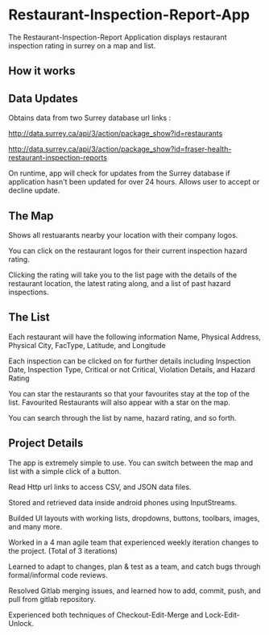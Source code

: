 # Restaurant-Inspection-Report-App

The Restaurant-Inspection-Report Application displays restaurant inspection rating in surrey on a map and list.

## How it works
## Data Updates
Obtains data from two Surrey database url links :

http://data.surrey.ca/api/3/action/package_show?id=restaurants

http://data.surrey.ca/api/3/action/package_show?id=fraser-health-restaurant-inspection-reports

On runtime, app will check for updates from the Surrey database if application hasn't been updated for over 24 hours.
Allows user to accept or decline update. 

## The Map
Shows all restuarants nearby your location with their company logos.

You can click on the restaurant logos for their current inspection hazard rating.

Clicking the rating will take you to the list page with the details of the restaurant location, the latest rating along, and a list of past hazard inspections.

## The List
Each restaurant will have the following information
  Name, Physical Address, Physical City, FacType, Latitude, and Longitude

Each inspection can be clicked on for further details including
  Inspection Date, Inspection Type, Critical or not Critical, Violation Details, and Hazard Rating
  
You can star the restaurants so that your favourites stay at the top of the list.
Favourited Restaurants will also appear with a star on the map.

You can search through the list by name, hazard rating, and so forth.
  
  
  
## Project Details  

The app is extremely simple to use. You can switch between the map and list with a simple click of a button.

Read Http url links to access CSV, and JSON data files.  

Stored and retrieved data inside android phones using InputStreams.

Builded UI layouts with working lists, dropdowns, buttons, toolbars, images, and many more.  

Worked in a 4 man agile team that experienced weekly iteration changes to the project. (Total of 3 iterations) 

Learned to adapt to changes, plan & test as a team, and catch bugs through formal/informal code reviews. 

Resolved Gitlab merging issues, and learned how to add, commit, push, and pull from gitlab repository. 

Experienced both techniques of Checkout-Edit-Merge and Lock-Edit-Unlock.
